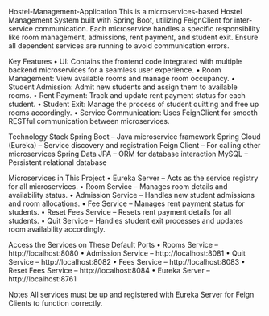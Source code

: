 Hostel-Management-Application
This is a microservices-based Hostel Management System built with Spring Boot, utilizing FeignClient for inter-service communication. Each microservice handles a specific responsibility like room management, admissions, rent payment, and student exit. Ensure all dependent services are running to avoid communication errors.

Key Features
• UI: Contains the frontend code integrated with multiple backend microservices for a seamless user experience.
• Room Management: View available rooms and manage room occupancy.
• Student Admission: Admit new students and assign them to available rooms.
• Rent Payment: Track and update rent payment status for each student.
• Student Exit: Manage the process of student quitting and free up rooms accordingly.
• Service Communication: Uses FeignClient for smooth RESTful communication between microservices.

Technology Stack
Spring Boot – Java microservice framework
Spring Cloud (Eureka) – Service discovery and registration
Feign Client – For calling other microservices
Spring Data JPA – ORM for database interaction
MySQL – Persistent relational database

Microservices in This Project
• Eureka Server – Acts as the service registry for all microservices.
• Room Service – Manages room details and availability status.
• Admission Service – Handles new student admissions and room allocations.
• Fee Service – Manages rent payment status for students.
• Reset Fees Service – Resets rent payment details for all students.
• Quit Service – Handles student exit processes and updates room availability accordingly.

Access the Services on These Default Ports
• Rooms Service – http://localhost:8080
• Admission Service – http://localhost:8081
• Quit Service – http://localhost:8082
• Fees Service – http://localhost:8083
• Reset Fees Service – http://localhost:8084
• Eureka Server – http://localhost:8761

Notes
All services must be up and registered with Eureka Server for Feign Clients to function correctly.
